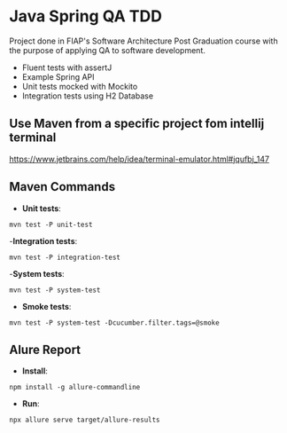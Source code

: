 # Java Spring QA TDD

Project done in FIAP's Software Architecture Post Graduation course with the purpose of applying QA to software development.

- Fluent tests with assertJ
- Example Spring API
- Unit tests mocked with Mockito
- Integration tests using H2 Database

## Use Maven from a specific project fom intellij terminal

https://www.jetbrains.com/help/idea/terminal-emulator.html#jqufbj_147

## Maven Commands

- **Unit tests**:

```shell
mvn test -P unit-test
```

-**Integration tests**:

```shell
mvn test -P integration-test
```

-**System tests**:

```shell
mvn test -P system-test
```

- **Smoke tests**:

```shell
mvn test -P system-test -Dcucumber.filter.tags=@smoke
```

## Alure Report

- **Install**:

```shell
npm install -g allure-commandline
```

- **Run**:
```shell
npx allure serve target/allure-results
```
